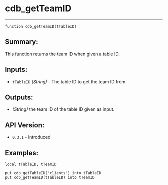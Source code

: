 # cdb_getTeamID
---
```
function cdb_getTeamID(tTableID)
```

## Summary:
This function returns the team ID when given a table ID.

## Inputs:
 * `tTableID` *(String)* - The table ID to get the team ID from.

## Outputs:
 * *(String)* the team ID of the table ID given as input.

## API Version:
* `0.3.1` - Introduced

## Examples:
```
local tTableID, tTeamID

put cdb_getTableID("clients") into tTableID
put cdb_getTeamID(tTableID) into tTeamID
``` 